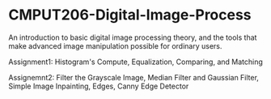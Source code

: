 # CMPUT206-Digital-Image-Process
An introduction to basic digital image processing theory, and the tools that make advanced image manipulation possible for ordinary users. 

Assignment1: Histogram's Compute, Equalization, Comparing, and Matching

Assignemnt2: Filter the Grayscale Image, Median Filter and Gaussian Filter, Simple Image Inpainting, Edges, Canny Edge Detector



